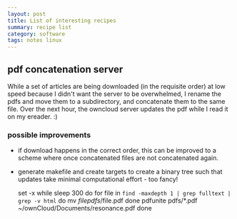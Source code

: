 ```yaml
---
layout: post
title: List of interesting recipes
summary: recipe list
category: software
tags: notes linux
---
```


## pdf concatenation server
While a set of articles are being downloaded (in the requisite order) at low speed because I didn't want the server to be overwhelmed, I rename the pdfs and move them to a subdirectory, and concatenate them to the same file. Over the next hour, the owncloud server updates the pdf while I read it on my ereader. :) 

### possible improvements
- if download happens in the correct order, this can be improved to a scheme where once concatenated files are not concatenated again. 
- generate makefile and create targets to create a binary tree such that updates take minimal computational effort - too  fancy! 

    set -x 
    while sleep 300 
    do for file in `find -maxdepth 1 | grep fulltext | grep -v html`
      do mv $file pdfs/$file.pdf
      done
      pdfunite pdfs/*.pdf ~/ownCloud/Documents/resonance.pdf
    done
